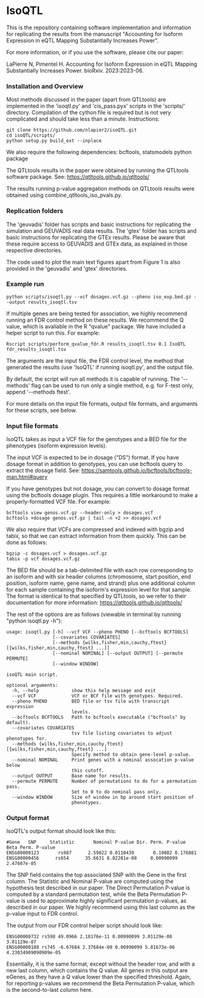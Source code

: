 # IsoQTL

This is the repository containing software implementation and information for replicating the results from the manuscript "Accounting for Isoform Expression in eQTL Mapping Substantially Increases Power". 

For more information, or if you use the software, please cite our paper:

LaPierre N, Pimentel H. Accounting for Isoform Expression in eQTL Mapping Substantially Increases Power. bioRxiv. 2023:2023-06.



### Installation and Overview

Most methods discussed in the paper (apart from QTLtools) are implemented in the 'isoqtl.py' and 'cis_pass.pyx' scripts in the 'scripts/' directory. Compilation of the cython file is required but is not very complicated and should take less than a minute. Instructions:

```
git clone https://github.com/nlapier2/isoQTL.git
cd isoQTL/scripts/
python setup.py build_ext --inplace
```

We also require the following dependencies: bcftools, statsmodels python package

The QTLtools results in the paper were obtained by running the QTLtools software package. See: https://qtltools.github.io/qtltools/

The results running p-value aggregation methods on QTLtools results were obtained using combine_qtltools_iso_pvals.py.



### Replication folders

The 'geuvadis' folder has scripts and basic instructions for replicating the simulation and GEUVADIS real data results. The 'gtex' folder has scripts and basic instructions for replicating the GTEx results. Please be aware that these require access to GEUVADIS and GTEx data, as explained in those respective directories.

The code used to plot the main text figures apart from Figure 1 is also provided in the 'geuvadis' and 'gtex' directories.



### Example run

```
python scripts/isoqtl.py --vcf dosages.vcf.gz --pheno iso_exp.bed.gz --output results_isoqtl.tsv
```

If multiple genes are being tested for association, we highly recommend running an FDR control method on these results. We recommend the Q value, which is available in the R "qvalue" package. We have included a helper script to run this. For example:

```
Rscript scripts/perform_qvalue_fdr.R results_isoqtl.tsv 0.1 IsoQTL fdr_results_isoqtl.tsv
```

The arguments are the input file, the FDR control level, the method that generated the results (use 'IsoQTL' if running isoqtl.py', and the output file.

By default, the script will run all methods it is capable of running. The '--methods' flag can be used to run only a single method, e.g. for F-test only, append '--methods ftest'.

For more details on the input file formats, output file formats, and arguments for these scripts, see below.



### Input file formats

IsoQTL takes as input a VCF file for the genotypes and a BED file for the phenotypes (isoform expression levels).

The input VCF is expected to be in dosage ("DS") format. If you have dosage format in addition to genotypes, you can use bcftools query to extract the dosage field. See: https://samtools.github.io/bcftools/bcftools-man.html#query

If you have genotypes but not dosage, you can convert to dosage format using the bcftools dosage plugin. This requires a little workaround to make a properly-formatted VCF file. For example:

```
bcftools view genos.vcf.gz --header-only > dosages.vcf
bcftools +dosage genos.vcf.gz | tail -n +2 >> dosages.vcf
```

We also require that VCFs are compressed and indexed with bgzip and tabix, so that we can extract information from them quickly. This can be done as follows:

```
bgzip -c dosages.vcf > dosages.vcf.gz
tabix -p vcf dosages.vcf.gz
```

The BED file should be a tab-delimited file with each row corresponding to an isoform and with six header columns (chromosome, start position, end position, isoform name, gene name, and strand) plus one additional column for each sample containing the isoform's expression level for that sample. The format is identical to that specified by QTLtools, so we refer to their documentation for more information: https://qtltools.github.io/qtltools/


The rest of the options are as follows (viewable in terminal by running "python isoqtl.py -h"):

```
usage: isoqtl.py [-h] --vcf VCF --pheno PHENO [--bcftools BCFTOOLS]
                 [--covariates COVARIATES]
                 [--methods {wilks,fisher,min,cauchy,ftest} [{wilks,fisher,min,cauchy,ftest} ...]]
                 [--nominal NOMINAL] [--output OUTPUT] [--permute PERMUTE]
                 [--window WINDOW]

isoQTL main script.

optional arguments:
  -h, --help            show this help message and exit
  --vcf VCF             VCF or BCF file with genotypes. Required.
  --pheno PHENO         BED file or tsv file with transcript expression
                        levels.
  --bcftools BCFTOOLS   Path to bcftools executable ("bcftools" by default).
  --covariates COVARIATES
                        tsv file listing covariates to adjust phenotypes for.
  --methods {wilks,fisher,min,cauchy,ftest} [{wilks,fisher,min,cauchy,ftest} ...]
                        Specify method to obtain gene-level p-value.
  --nominal NOMINAL     Print genes with a nominal assocation p-value below
                        this cutoff.
  --output OUTPUT       Base name for results.
  --permute PERMUTE     Number of permutations to do for a permutation pass.
                        Set to 0 to do nominal pass only.
  --window WINDOW       Size of window in bp around start position of
                        phenotypes.
```



### Output format

IsoQTL's output format should look like this:

```
#Gene   SNP     Statistic       Nominal P-value Dir. Perm. P-value      Beta Perm. P-value
ENSG00000123       rs987      2.59822 0.0110439       0.19802 0.176881
ENSG00000456      rs654      35.6631 8.82281e-08     0.00990099      2.47607e-05
```

The SNP field contains the top associated SNP with the Gene in the first column. The Statistic and Nominal P-value are computed using the hypothesis test described in our paper. The Direct Permutation P-value is computed by a standard permutation test, while the Beta Permutation P-value is used to approximate highly significant permutation p-values, as described in our paper. We highly recommend using this last column as the p-value input to FDR control.

The output from our FDR control helper script should look like:

```
ENSG00000732 rs598 49.0966 2.18176e-11 0.00990099 3.01129e-08 3.01129e-07
ENSG00000188 rs745 -6.67684 2.37684e-09 0.00990099 5.81673e-06 4.23034909090909e-05
```

Essentially, it is the same format, except without the header row, and with a new last column, which contains the Q value. All genes in this output are eGenes, as they have a Q value lower than the specified threshold. Again, for reporting p-values we recommend the Beta Permutation P-value, which is the second-to-last column here.

